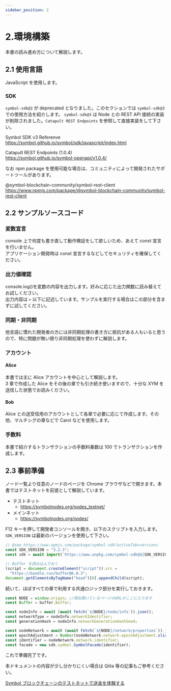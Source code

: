 ```yaml
---
sidebar_position: 2
---
```


# 2.環境構築

本書の読み進め方について解説します。

## 2.1 使用言語

JavaScript を使用します。

### SDK

`symbol-sdk@2` が deprecated となりました。このセクションでは `symbol-sdk@3` での使用方法を紹介します。
`symbol-sdk@3` は Node との REST API 接続の実装が削除されました。`Catapult REST Endpoints` を参照して直接実装をして下さい。

Symbol SDK v3 Referenve<br/>
https://symbol.github.io/symbol/sdk/javascript/index.html

Catapult REST Endpoints (1.0.4)<br/>
https://symbol.github.io/symbol-openapi/v1.0.4/

なお npm package を使用可能な場合は、コミュニティによって開発されたサポートツールがあります。

@symbol-blockchain-community/symbol-rest-client<br/>
https://www.npmjs.com/package/@symbol-blockchain-community/symbol-rest-client

## 2.2 サンプルソースコード

### 変数宣言

console 上で何度も書き直して動作検証をして欲しいため、あえて const 宣言を行いません。  
アプリケーション開発時は const 宣言するなどしてセキュリティを確保してください。

### 出力値確認

console.log()を変数の内容を出力します。好みに応じた出力関数に読み替えてお試しください。  
出力内容は `>` 以下に記述しています。サンプルを実行する場合はこの部分を含まずに試してください。

### 同期・非同期

他言語に慣れた開発者の方には非同期処理の書き方に抵抗がある人もいると思うので、特に問題が無い限り非同期処理を使わずに解説します。

### アカウント

#### Alice

本書では主に Alice アカウントを中心として解説します。  
3 章で作成した Alice をその後の章でも引き続き使いますので、十分な XYM を送信した状態でお読みください。

#### Bob

Alice との送受信用のアカウントとして各章で必要に応じて作成します。その他、マルチシグの章などで Carol などを使用します。

### 手数料

本書で紹介するトランザクションの手数料乗数は 100 でトランザクションを作成します。

## 2.3 事前準備

ノード一覧より任意のノードのページを Chrome ブラウザなどで開きます。本書ではテストネットを前提として解説しています。

- テストネット
  - https://symbolnodes.org/nodes_testnet/
- メインネット
  - https://symbolnodes.org/nodes/

F12 キーを押して開発者コンソールを開き、以下のスクリプトを入力します。
`SDK_VERSION` は最新のバージョンを使用して下さい。

```js
// @see https://www.npmjs.com/package/symbol-sdk?activeTab=versions
const SDK_VERSION = "3.2.3";
const sdk = await import(`https://www.unpkg.com/symbol-sdk@${SDK_VERSION}/dist/bundle.web.js`);

// Buffer を読み込んでおく
(script = document.createElement("script")).src =
  "https://bundle.run/buffer@6.0.3";
document.getElementsByTagName("head")[0].appendChild(script);
```

続いて、ほぼすべての章で利用する共通ロジック部分を実行しておきます。

```js
const NODE = window.origin; //現在開いているページのURLがここに入ります
const Buffer = buffer.Buffer;

const nodeInfo = await (await fetch(`${NODE}/node/info`)).json();
const networkType = nodeInfo.networkIdentifier;
const generationHash = nodeInfo.networkGenerationHashSeed;

const nodeNetwork = await (await fetch(`${NODE}/network/properties`)).json();
const epochAdjustment = Number(nodeNetwork.network.epochAdjustment.slice(0, -1));
const identifier = nodeNetwork.network.identifier;
const facade = new sdk.symbol.SymbolFacade(identifier);
```

これで準備完了です。

本ドキュメントの内容が少し分かりにくい場合は Qiita 等の記事もご参考ください。

[Symbol ブロックチェーンのテストネットで送金を体験する](https://qiita.com/nem_takanobu/items/e2b1f0aafe7a2df0fe1b)
